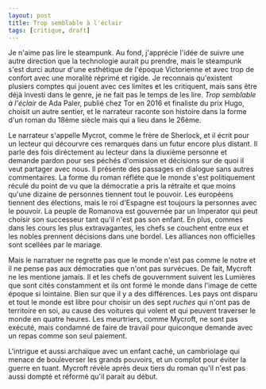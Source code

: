 ```yaml
---
layout: post
title: Trop semblable à l'éclair
tags: [critique, draft]
---
```


Je n'aime pas lire le steampunk. Au fond, j'apprécie l'idée de suivre une
autre direction que la technologie aurait pu prendre, mais le steampunk s'est
durci autour d'une esthétique de l'époque Victorienne et avec trop de confort
avec une moralité réprimé et rigide. Je reconnais qu'existent plusiers comptes
qui jouent avec ces limites et les critiquent, mais sans être déjà investi 
dans le genre, je ne fait pas le temps de les lire. _Trop semblable à l'éclair_
de Ada Paler, publié chez Tor en 2016 et finaliste du prix Hugo, choisit un
autre sentier, et le narrateur raconte son histoire dans la forme d'un roman
du 18ème siècle mais qui a lieu dans le 26ème.

Le narrateur s'appelle Mycrot, 
comme le frère de Sherlock, et il écrit pour un lecteur qui décourvre ces 
remarques dans un futur encore plus distant. Il parle des fois diréctement
au lecteur dans la diuxième personne et demande pardon pour ses péchés 
d'omission et décisions sur de quoi il veut partager avec nous.
Il présente des passages en dialogue sans autres commentaires.
La forme du roman réfléte
que le monde s'est politiquement réculé du point de vu que la démocratie
a pris la rétraite et que moins qu'une dizaine de personnes tiennent tout
le pouvoir. Les européens tiennent des élections, mais le roi d'Espagne
est toujours la personnes avec le pouvoir. La peuple de Romanova est
gouvernée par un Imperator qui peut choisir son successeur tant qu'il 
n'est pas son enfant. 
En plus, commes dans les cours les plus extravagantes, les
chefs se couchent entre eux et les nobles prennent décisions dans une 
bordel. Les alliances non officielles sont scellées par le mariage.

Mais le narratuer ne regrette pas que le monde n'est pas comme le
notre et il ne pense pas aux démocraties que n'ont pas survécues. De fait,
Mycroft ne les mentione jamais. Il et
les chefs de gouvernment suivent les Lumières que sont cités constamment et
ils ont formé le monde dans l'image de cette époque si lointaine. 
Bien sur que il y a des différences. Les pays ont disparu et tout le monde
est libre pour choisir un des sept _ruches_ qui n'ont pas de territoire
en soi, au cause des voitures qui volent et qui peuvent traverser le monde
en quatre heures. Les meurtriers, comme Mycroft, ne sont pas exécuté, mais
condamné de faire de travail pour quiconque demande avec un repas comme
son seul paiement.

L'intrigue  et aussi archaïque avec un enfant caché, un cambriolage qui
menace de bouleverser les grands pouvoirs, et un complot pour éviter
la guerre en tuant. Mycroft révèle après deux tiers du roman qu'il n'est
pas aussi dompté et réformé qu'il parait au début. 
